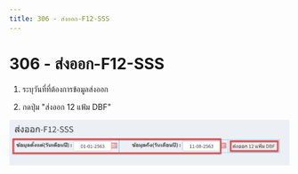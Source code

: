 ```yaml
---
title: 306 - ส่งออก-F12-SSS
---
```


# 306 - ส่งออก-F12-SSS

1. ระบุวันที่ที่ต้องการข้อมูลส่งออก 

2. กดปุ่ม "ส่งออก 12 แฟ้ม DBF"

![Logo](./img/image306-1.png)


 
 